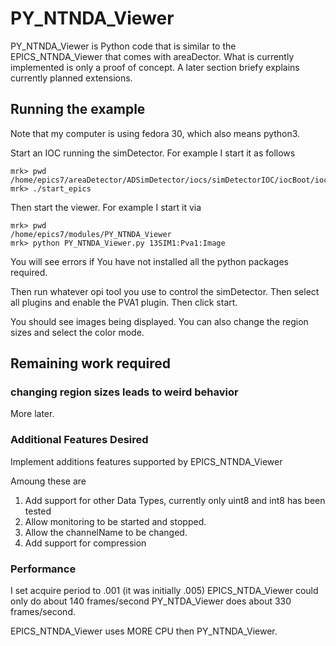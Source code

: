 # PY_NTNDA_Viewer

PY_NTNDA_Viewer is Python code that is similar to the EPICS_NTNDA_Viewer that comes with areaDector.
What is currently implemented is only a proof of concept.
A later section briefy explains currently planned extensions.

## Running the example

Note that my computer is using fedora 30, which also means python3.

Start an IOC running the simDetector.
For example I start it as follows

    mrk> pwd
    /home/epics7/areaDetector/ADSimDetector/iocs/simDetectorIOC/iocBoot/iocSimDetector
    mrk> ./start_epics

Then start the viewer.
For example I start it via

    mrk> pwd
    /home/epics7/modules/PY_NTNDA_Viewer
    mrk> python PY_NTNDA_Viewer.py 13SIM1:Pva1:Image

You will see errors if You have not installed all the python packages required.

Then run whatever opi tool you use to control the simDetector.
Then select all plugins and enable the PVA1 plugin.
Then click start.

You should see images being displayed.
You can also change the region sizes and select the color mode.

## Remaining work required

### changing region sizes leads to weird behavior

More later.

### Additional Features Desired

Implement additions features supported by EPICS_NTNDA_Viewer

Amoung these are

1) Add support for other Data Types, currently only uint8 and int8 has been tested
2) Allow monitoring to be started and stopped.
3) Allow the channelName to be changed.
4) Add support for compression

### Performance

I set acquire period to .001 (it was initially .005)
EPICS_NTDA_Viewer could only do about 140 frames/second
PY_NTDA_Viewer does about 330 frames/second.

EPICS_NTNDA_Viewer uses MORE CPU then PY_NTNDA_Viewer.
